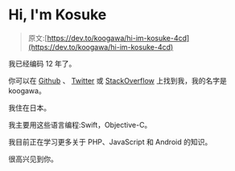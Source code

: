 # Hi, I'm Kosuke

> 原文:[https://dev.to/koogawa/hi-im-kosuke-4cd](https://dev.to/koogawa/hi-im-kosuke-4cd)

我已经编码 12 年了。

你可以在 [Github](https://github.com/koogawa) 、 [Twitter](https://twitter.com/koogawa) 或 [StackOverflow](https://stackoverflow.com/users/1155354/kosuke-ogawa) 上找到我，我的名字是 koogawa。

我住在日本。

我主要用这些语言编程:Swift，Objective-C。

我目前正在学习更多关于 PHP、JavaScript 和 Android 的知识。

很高兴见到你。